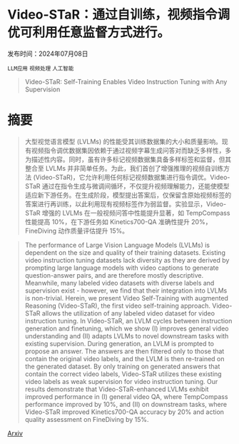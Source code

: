 # Video-STaR：通过自训练，视频指令调优可利用任意监督方式进行。

发布时间：2024年07月08日

`LLM应用` `视频处理` `人工智能`

> Video-STaR: Self-Training Enables Video Instruction Tuning with Any Supervision

# 摘要

> 大型视觉语言模型 (LVLMs) 的性能受其训练数据集的大小和质量影响。现有视频指令调优数据集因依赖于通过视频字幕生成问答对而缺乏多样性，多为描述性内容。同时，虽有许多标记视频数据集具备多样标签和监督，但其整合至 LVLMs 并非简单任务。为此，我们首创了增强推理的视频自训练方法 (Video-STaR)，它允许利用任何标记视频数据集进行指令调优。Video-STaR 通过在指令生成与微调间循环，不仅提升视频理解能力，还能使模型适应新下游任务。在生成阶段，模型提出答案后，仅保留含原始视频标签的答案进行再训练，以此利用现有视频标签作为弱监督。实验显示，Video-STaR 增强的 LVLMs 在一般视频问答中性能提升显著，如 TempCompass 性能提高 10%，在下游任务如 Kinetics700-QA 准确性提升 20%，FineDiving 动作质量评估提升 15%。

> The performance of Large Vision Language Models (LVLMs) is dependent on the size and quality of their training datasets. Existing video instruction tuning datasets lack diversity as they are derived by prompting large language models with video captions to generate question-answer pairs, and are therefore mostly descriptive. Meanwhile, many labeled video datasets with diverse labels and supervision exist - however, we find that their integration into LVLMs is non-trivial. Herein, we present Video Self-Training with augmented Reasoning (Video-STaR), the first video self-training approach. Video-STaR allows the utilization of any labeled video dataset for video instruction tuning. In Video-STaR, an LVLM cycles between instruction generation and finetuning, which we show (I) improves general video understanding and (II) adapts LVLMs to novel downstream tasks with existing supervision. During generation, an LVLM is prompted to propose an answer. The answers are then filtered only to those that contain the original video labels, and the LVLM is then re-trained on the generated dataset. By only training on generated answers that contain the correct video labels, Video-STaR utilizes these existing video labels as weak supervision for video instruction tuning. Our results demonstrate that Video-STaR-enhanced LVLMs exhibit improved performance in (I) general video QA, where TempCompass performance improved by 10%, and (II) on downstream tasks, where Video-STaR improved Kinetics700-QA accuracy by 20% and action quality assessment on FineDiving by 15%.

[Arxiv](https://arxiv.org/abs/2407.06189)